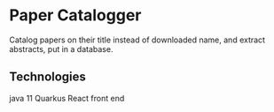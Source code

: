 # Paper Catalogger
Catalog papers on their title instead of downloaded name, and extract abstracts, put in a database. 

## Technologies
java 11
Quarkus 
React front end 



